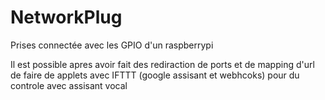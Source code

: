 # NetworkPlug
Prises connectée avec les GPIO d'un raspberrypi 

Il est possible apres avoir fait des rediraction de ports et de mapping d'url de faire de applets avec IFTTT (google assisant et webhcoks) pour du controle avec assisant vocal
